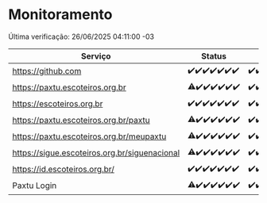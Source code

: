 # Monitoramento

Última verificação: 26/06/2025 04:11:00 -03

|Serviço|Status|Últimas 24h|
|---|---|---|
|https://github.com|<span title="2025-06-19: OK=23">✔️</span><span title="2025-06-20: OK=23">✔️</span><span title="2025-06-21: OK=23">✔️</span><span title="2025-06-22: OK=23">✔️</span><span title="2025-06-23: OK=23">✔️</span><span title="2025-06-24: OK=23">✔️</span><span title="2025-06-25: OK=6">✔️</span>|<span title="25/06/2025 04:11:00 -03 : 200">✔️</span><span title="25/06/2025 05:14:00 -03 : 200">✔️</span><span title="25/06/2025 06:12:00 -03 : 200">✔️</span><span title="25/06/2025 07:10:00 -03 : 200">✔️</span><span title="25/06/2025 08:09:00 -03 : 200">✔️</span><span title="25/06/2025 09:19:00 -03 : 200">✔️</span><span title="25/06/2025 10:27:00 -03 : 200">✔️</span><span title="25/06/2025 11:10:00 -03 : 200">✔️</span><span title="25/06/2025 12:10:00 -03 : 200">✔️</span><span title="25/06/2025 13:12:00 -03 : 200">✔️</span><span title="25/06/2025 14:10:00 -03 : 200">✔️</span><span title="25/06/2025 15:13:00 -03 : 200">✔️</span><span title="25/06/2025 16:07:00 -03 : 200">✔️</span><span title="25/06/2025 17:10:00 -03 : 200">✔️</span><span title="25/06/2025 18:09:00 -03 : 200">✔️</span><span title="25/06/2025 19:09:00 -03 : 200">✔️</span><span title="25/06/2025 20:09:00 -03 : 200">✔️</span><span title="25/06/2025 21:49:00 -03 : 200">✔️</span><span title="25/06/2025 23:41:00 -03 : 200">✔️</span><span title="26/06/2025 00:42:00 -03 : 200">✔️</span><span title="26/06/2025 01:19:00 -03 : 200">✔️</span><span title="26/06/2025 02:11:00 -03 : 200">✔️</span><span title="26/06/2025 03:14:00 -03 : 200">✔️</span><span title="26/06/2025 04:11:00 -03 : 200">✔️</span>|
|https://paxtu.escoteiros.org.br|<span title="2025-06-19: OK=22, Falhas=1">⚠️</span><span title="2025-06-20: OK=23">✔️</span><span title="2025-06-21: OK=23">✔️</span><span title="2025-06-22: OK=23">✔️</span><span title="2025-06-23: OK=23">✔️</span><span title="2025-06-24: OK=23">✔️</span><span title="2025-06-25: OK=6">✔️</span>|<span title="25/06/2025 04:11:00 -03 : 200">✔️</span><span title="25/06/2025 05:14:00 -03 : 200">✔️</span><span title="25/06/2025 06:12:00 -03 : 200">✔️</span><span title="25/06/2025 07:10:00 -03 : 200">✔️</span><span title="25/06/2025 08:09:00 -03 : 200">✔️</span><span title="25/06/2025 09:19:00 -03 : 200">✔️</span><span title="25/06/2025 10:27:00 -03 : 200">✔️</span><span title="25/06/2025 11:10:00 -03 : 200">✔️</span><span title="25/06/2025 12:10:00 -03 : 200">✔️</span><span title="25/06/2025 13:12:00 -03 : 200">✔️</span><span title="25/06/2025 14:10:00 -03 : 200">✔️</span><span title="25/06/2025 15:14:00 -03 : 200">✔️</span><span title="25/06/2025 16:07:00 -03 : 200">✔️</span><span title="25/06/2025 17:10:00 -03 : 200">✔️</span><span title="25/06/2025 18:09:00 -03 : 200">✔️</span><span title="25/06/2025 19:09:00 -03 : 200">✔️</span><span title="25/06/2025 20:09:00 -03 : 200">✔️</span><span title="25/06/2025 21:49:00 -03 : 200">✔️</span><span title="25/06/2025 23:41:00 -03 : 200">✔️</span><span title="26/06/2025 00:42:00 -03 : 200">✔️</span><span title="26/06/2025 01:19:00 -03 : 200">✔️</span><span title="26/06/2025 02:11:00 -03 : 200">✔️</span><span title="26/06/2025 03:14:00 -03 : 200">✔️</span><span title="26/06/2025 04:11:00 -03 : 200">✔️</span>|
|https://escoteiros.org.br|<span title="2025-06-19: OK=23">✔️</span><span title="2025-06-20: OK=23">✔️</span><span title="2025-06-21: OK=23">✔️</span><span title="2025-06-22: OK=23">✔️</span><span title="2025-06-23: OK=23">✔️</span><span title="2025-06-24: OK=23">✔️</span><span title="2025-06-25: OK=6">✔️</span>|<span title="25/06/2025 04:11:00 -03 : 200">✔️</span><span title="25/06/2025 05:14:00 -03 : 200">✔️</span><span title="25/06/2025 06:12:00 -03 : 200">✔️</span><span title="25/06/2025 07:10:00 -03 : 200">✔️</span><span title="25/06/2025 08:09:00 -03 : 200">✔️</span><span title="25/06/2025 09:19:00 -03 : 200">✔️</span><span title="25/06/2025 10:27:00 -03 : 200">✔️</span><span title="25/06/2025 11:10:00 -03 : 200">✔️</span><span title="25/06/2025 12:10:00 -03 : 200">✔️</span><span title="25/06/2025 13:12:00 -03 : 200">✔️</span><span title="25/06/2025 14:10:00 -03 : 200">✔️</span><span title="25/06/2025 15:14:00 -03 : 200">✔️</span><span title="25/06/2025 16:07:00 -03 : 200">✔️</span><span title="25/06/2025 17:10:00 -03 : 200">✔️</span><span title="25/06/2025 18:09:00 -03 : 200">✔️</span><span title="25/06/2025 19:09:00 -03 : 200">✔️</span><span title="25/06/2025 20:09:00 -03 : 200">✔️</span><span title="25/06/2025 21:49:00 -03 : 200">✔️</span><span title="25/06/2025 23:41:00 -03 : 200">✔️</span><span title="26/06/2025 00:42:00 -03 : 200">✔️</span><span title="26/06/2025 01:19:00 -03 : 200">✔️</span><span title="26/06/2025 02:11:00 -03 : 200">✔️</span><span title="26/06/2025 03:14:00 -03 : 200">✔️</span><span title="26/06/2025 04:11:00 -03 : 200">✔️</span>|
|https://paxtu.escoteiros.org.br/paxtu|<span title="2025-06-19: OK=22, Falhas=1">⚠️</span><span title="2025-06-20: OK=23">✔️</span><span title="2025-06-21: OK=23">✔️</span><span title="2025-06-22: OK=23">✔️</span><span title="2025-06-23: OK=23">✔️</span><span title="2025-06-24: OK=23">✔️</span><span title="2025-06-25: OK=6">✔️</span>|<span title="25/06/2025 04:11:00 -03 : 200">✔️</span><span title="25/06/2025 05:14:00 -03 : 200">✔️</span><span title="25/06/2025 06:12:00 -03 : 200">✔️</span><span title="25/06/2025 07:10:00 -03 : 200">✔️</span><span title="25/06/2025 08:09:00 -03 : 200">✔️</span><span title="25/06/2025 09:19:00 -03 : 200">✔️</span><span title="25/06/2025 10:27:00 -03 : 200">✔️</span><span title="25/06/2025 11:10:00 -03 : 200">✔️</span><span title="25/06/2025 12:10:00 -03 : 200">✔️</span><span title="25/06/2025 13:12:00 -03 : 200">✔️</span><span title="25/06/2025 14:10:00 -03 : 200">✔️</span><span title="25/06/2025 15:14:00 -03 : 200">✔️</span><span title="25/06/2025 16:07:00 -03 : 200">✔️</span><span title="25/06/2025 17:11:00 -03 : 200">✔️</span><span title="25/06/2025 18:09:00 -03 : 200">✔️</span><span title="25/06/2025 19:09:00 -03 : 200">✔️</span><span title="25/06/2025 20:09:00 -03 : 200">✔️</span><span title="25/06/2025 21:49:00 -03 : 200">✔️</span><span title="25/06/2025 23:41:00 -03 : 200">✔️</span><span title="26/06/2025 00:42:00 -03 : 200">✔️</span><span title="26/06/2025 01:19:00 -03 : 200">✔️</span><span title="26/06/2025 02:11:00 -03 : 200">✔️</span><span title="26/06/2025 03:14:00 -03 : 200">✔️</span><span title="26/06/2025 04:11:00 -03 : 200">✔️</span>|
|https://paxtu.escoteiros.org.br/meupaxtu|<span title="2025-06-19: OK=22, Falhas=1">⚠️</span><span title="2025-06-20: OK=23">✔️</span><span title="2025-06-21: OK=23">✔️</span><span title="2025-06-22: OK=23">✔️</span><span title="2025-06-23: OK=23">✔️</span><span title="2025-06-24: OK=23">✔️</span><span title="2025-06-25: OK=6">✔️</span>|<span title="25/06/2025 04:11:00 -03 : 200">✔️</span><span title="25/06/2025 05:14:00 -03 : 200">✔️</span><span title="25/06/2025 06:12:00 -03 : 200">✔️</span><span title="25/06/2025 07:10:00 -03 : 200">✔️</span><span title="25/06/2025 08:09:00 -03 : 200">✔️</span><span title="25/06/2025 09:19:00 -03 : 200">✔️</span><span title="25/06/2025 10:27:00 -03 : 200">✔️</span><span title="25/06/2025 11:10:00 -03 : 200">✔️</span><span title="25/06/2025 12:10:00 -03 : 200">✔️</span><span title="25/06/2025 13:12:00 -03 : 200">✔️</span><span title="25/06/2025 14:10:00 -03 : 200">✔️</span><span title="25/06/2025 15:14:00 -03 : 200">✔️</span><span title="25/06/2025 16:07:00 -03 : 200">✔️</span><span title="25/06/2025 17:11:00 -03 : 200">✔️</span><span title="25/06/2025 18:09:00 -03 : 200">✔️</span><span title="25/06/2025 19:09:00 -03 : 200">✔️</span><span title="25/06/2025 20:09:00 -03 : 200">✔️</span><span title="25/06/2025 21:49:00 -03 : 200">✔️</span><span title="25/06/2025 23:41:00 -03 : 200">✔️</span><span title="26/06/2025 00:42:00 -03 : 200">✔️</span><span title="26/06/2025 01:19:00 -03 : 200">✔️</span><span title="26/06/2025 02:11:00 -03 : 200">✔️</span><span title="26/06/2025 03:14:00 -03 : 200">✔️</span><span title="26/06/2025 04:11:00 -03 : 200">✔️</span>|
|https://sigue.escoteiros.org.br/siguenacional|<span title="2025-06-19: OK=22, Falhas=1">⚠️</span><span title="2025-06-20: OK=23">✔️</span><span title="2025-06-21: OK=23">✔️</span><span title="2025-06-22: OK=23">✔️</span><span title="2025-06-23: OK=23">✔️</span><span title="2025-06-24: OK=23">✔️</span><span title="2025-06-25: OK=6">✔️</span>|<span title="25/06/2025 04:11:00 -03 : 200">✔️</span><span title="25/06/2025 05:14:00 -03 : 200">✔️</span><span title="25/06/2025 06:12:00 -03 : 200">✔️</span><span title="25/06/2025 07:10:00 -03 : 200">✔️</span><span title="25/06/2025 08:09:00 -03 : 200">✔️</span><span title="25/06/2025 09:19:00 -03 : 200">✔️</span><span title="25/06/2025 10:27:00 -03 : 200">✔️</span><span title="25/06/2025 11:10:00 -03 : 200">✔️</span><span title="25/06/2025 12:10:00 -03 : 200">✔️</span><span title="25/06/2025 13:12:00 -03 : 200">✔️</span><span title="25/06/2025 14:10:00 -03 : 200">✔️</span><span title="25/06/2025 15:14:00 -03 : 200">✔️</span><span title="25/06/2025 16:07:00 -03 : 200">✔️</span><span title="25/06/2025 17:11:00 -03 : 200">✔️</span><span title="25/06/2025 18:09:00 -03 : 200">✔️</span><span title="25/06/2025 19:09:00 -03 : 200">✔️</span><span title="25/06/2025 20:09:00 -03 : 200">✔️</span><span title="25/06/2025 21:49:00 -03 : 200">✔️</span><span title="25/06/2025 23:41:00 -03 : 200">✔️</span><span title="26/06/2025 00:42:00 -03 : 200">✔️</span><span title="26/06/2025 01:19:00 -03 : 200">✔️</span><span title="26/06/2025 02:11:00 -03 : 200">✔️</span><span title="26/06/2025 03:14:00 -03 : 200">✔️</span><span title="26/06/2025 04:11:00 -03 : 200">✔️</span>|
|https://id.escoteiros.org.br/|<span title="2025-06-19: OK=23">✔️</span><span title="2025-06-20: OK=23">✔️</span><span title="2025-06-21: OK=23">✔️</span><span title="2025-06-22: OK=23">✔️</span><span title="2025-06-23: OK=23">✔️</span><span title="2025-06-24: OK=23">✔️</span><span title="2025-06-25: OK=6">✔️</span>|<span title="25/06/2025 04:11:00 -03 : 200">✔️</span><span title="25/06/2025 05:14:00 -03 : 200">✔️</span><span title="25/06/2025 06:12:00 -03 : 200">✔️</span><span title="25/06/2025 07:10:00 -03 : 200">✔️</span><span title="25/06/2025 08:09:00 -03 : 200">✔️</span><span title="25/06/2025 09:19:00 -03 : 200">✔️</span><span title="25/06/2025 10:27:00 -03 : 200">✔️</span><span title="25/06/2025 11:10:00 -03 : 200">✔️</span><span title="25/06/2025 12:10:00 -03 : 200">✔️</span><span title="25/06/2025 13:12:00 -03 : 200">✔️</span><span title="25/06/2025 14:10:00 -03 : 200">✔️</span><span title="25/06/2025 15:14:00 -03 : 200">✔️</span><span title="25/06/2025 16:07:00 -03 : 200">✔️</span><span title="25/06/2025 17:11:00 -03 : 200">✔️</span><span title="25/06/2025 18:09:00 -03 : 200">✔️</span><span title="25/06/2025 19:09:00 -03 : 200">✔️</span><span title="25/06/2025 20:09:00 -03 : 200">✔️</span><span title="25/06/2025 21:49:00 -03 : 200">✔️</span><span title="25/06/2025 23:41:00 -03 : 200">✔️</span><span title="26/06/2025 00:42:00 -03 : 200">✔️</span><span title="26/06/2025 01:19:00 -03 : 200">✔️</span><span title="26/06/2025 02:11:00 -03 : 200">✔️</span><span title="26/06/2025 03:14:00 -03 : 200">✔️</span><span title="26/06/2025 04:11:00 -03 : 200">✔️</span>|
|Paxtu Login|<span title="2025-06-19: OK=22, Falhas=1">⚠️</span><span title="2025-06-20: OK=23">✔️</span><span title="2025-06-21: OK=23">✔️</span><span title="2025-06-22: OK=23">✔️</span><span title="2025-06-23: OK=23">✔️</span><span title="2025-06-24: OK=23">✔️</span><span title="2025-06-25: OK=6">✔️</span>|<span title="25/06/2025 04:11:00 -03 : 200">✔️</span><span title="25/06/2025 05:14:00 -03 : 200">✔️</span><span title="25/06/2025 06:12:00 -03 : 200">✔️</span><span title="25/06/2025 07:10:00 -03 : 200">✔️</span><span title="25/06/2025 08:09:00 -03 : 200">✔️</span><span title="25/06/2025 09:19:00 -03 : 200">✔️</span><span title="25/06/2025 10:27:00 -03 : 200">✔️</span><span title="25/06/2025 11:10:00 -03 : 200">✔️</span><span title="25/06/2025 12:10:00 -03 : 200">✔️</span><span title="25/06/2025 13:12:00 -03 : 200">✔️</span><span title="25/06/2025 14:10:00 -03 : 200">✔️</span><span title="25/06/2025 15:14:00 -03 : 200">✔️</span><span title="25/06/2025 16:07:00 -03 : 200">✔️</span><span title="25/06/2025 17:11:00 -03 : 200">✔️</span><span title="25/06/2025 18:09:00 -03 : 200">✔️</span><span title="25/06/2025 19:09:00 -03 : 200">✔️</span><span title="25/06/2025 20:09:00 -03 : 200">✔️</span><span title="25/06/2025 21:49:00 -03 : 200">✔️</span><span title="25/06/2025 23:41:00 -03 : 200">✔️</span><span title="26/06/2025 00:42:00 -03 : 200">✔️</span><span title="26/06/2025 01:19:00 -03 : 200">✔️</span><span title="26/06/2025 02:11:00 -03 : 200">✔️</span><span title="26/06/2025 03:14:00 -03 : 200">✔️</span><span title="26/06/2025 04:11:00 -03 : 200">✔️</span>|
